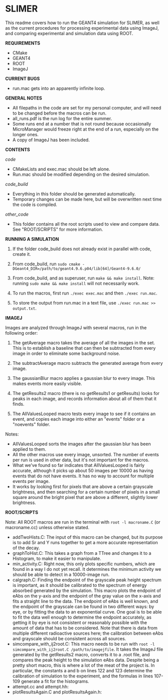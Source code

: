 # SLIMER

This readme covers how to run the GEANT4 simulation for SLIMER, as well as the current procedures for processing experimental data using ImageJ, and comparing experimental and simulation data using ROOT.


**REQUIREMENTS**
- CMake
- GEANT4
- ROOT
- ImageJ


**CURRENT BUGS**
- run.mac gets into an apparently infinite loop. 

**GENERAL NOTES**
- All filepaths in the code are set for my personal computer, and will need to be changed before the macros can be run.
- all_runs.pdf is the run log for the entire summer.
- Some runs end at a number that is not round because occasionally MicroManager would freeze right at the end of a run, especially on the longer ones.
- A copy of ImageJ has been included.


**CONTENTS**

*code*
- CMakeLists and exec.mac should be left alone.
- Run.mac should be modified depending on the desired simulation.

*code_build*
- Everything in this folder should be generated automatically. 
- Temporary changes can be made here, but will be overwritten next time the code is compiled.

*other_code*
- This folder contains all the root scripts used to view and compare data. See "ROOT/SCRIPTS" for more information.


**RUNNING A SIMULATION**

1. If the folder code_build does not already exist in parallel with code, create it. 

2. From code_build, run `sudo cmake -DGeant4_DIR=/path/to/geant4.9.6.p04/lib[64]/Geant4-9.6.0/`

3. From code_build, and as superuser, run `make && make install`. Note: running `sudo make && make install` will not necessarily work.

4. To run the macros, first run `./exec exec.mac` and then `./exec run.mac`.

5. To store the output from run.mac in a text file, use `./exec run.mac >> output.txt`.


**IMAGEJ**

Images are analyzed through ImageJ with several macros, run in the following order: 

1. The getAverage macro takes the average of all the images in the set. This is to establish a baseline that can then be subtracted from every image in order to eliminate some background noise.

2. The subtractAverage macro subtracts the generated average from every image.

3. The gaussianBlur macro applies a gaussian blur to every image. This makes events more easily visible.

4. The getResults2 macro (there is no getResults1 or getResults) looks for peaks in each image, and records information about all of them that it finds.

5. The AllValuesLooped macro tests every image to see if it contains an event, and copies each image into either an "events" folder or a "noevents" folder.

Notes: 
- AllValuesLooped sorts the images after the gaussian blur has been applied to them. 
- All the other macros use every image, unsorted. The number of events per run is used in other data, but it's not important for the macros. 
- What we've found so far indicates that AllValuesLooped is fairly accurate, although it picks up about 50 images per 10000 as having events that do not have events. It has no way to account for multiple events per image. 
- It works by looking first for pixels that are above a certain grayscale brightness, and then searching for a certain number of pixels in a small square around the bright pixel that are above a different, slightly lower brightness.


**ROOT/SCRIPTS**

Note: All ROOT macros are run in the terminal with `root -l macroname.C` (or macroname.cc) unless otherwise stated.
- addTwoHists.C: The input of this macro can be changed, but its purpose is to add Sr and Y runs together to get a more accurate representation of the decay.
- graphToHist.C: This takes a graph from a TTree and changes it to a Histogram, to make it easier to manipulate.
- min_activity.C: Right now, this only plots specific numbers, which are found in a way I do not yet recall. It determines the minimum activity we should be able to detect in a 10000-image run.
- calgraph.C: Finding the endpoint of the grayscale peak height spectrum is important, as it should be calibrated to the spectrum of energy absorbed generated by the simulation. This macro plots the endpoint of eAbs on the y-axis and the endpoint of the gray value on the x-axis and fits a straight line to the data. The endpoint of eAbs is well known, and the endpoint of the grayscale can be found in two different ways: by eye, or by fitting the data to an exponential curve. One goal is to be able to fit the data well enough to determine the endpoint accurately, as getting it by eye is not consistent or reasonably possible with the amount of data that has to be considered. Note that there is data from multiple different radioactive sources here; the calibration between eAbs and grayscale should be consistent across all sources. 
- simcompare_with_ij2root.C: This macro needs to be run with `root -l simcompare_with_ij2root.C /path/to/imagejfile`. It takes the ImageJ file generated by the getResults2 macro, converts it to a .root file, and compares the peak height to the simulation eAbs data. Despite being a pretty short macro, this is where a lot of the meat of the project is. In particular, the constants a and b on lines 122 and 123 determine the calibration of simulation to the experiment, and the formulas in lines 107-109 generate a fit for the histograms.
- attempt.cc and attempt.hh: 
- plotResultsAgain.C and plotResultsAgain.h:
